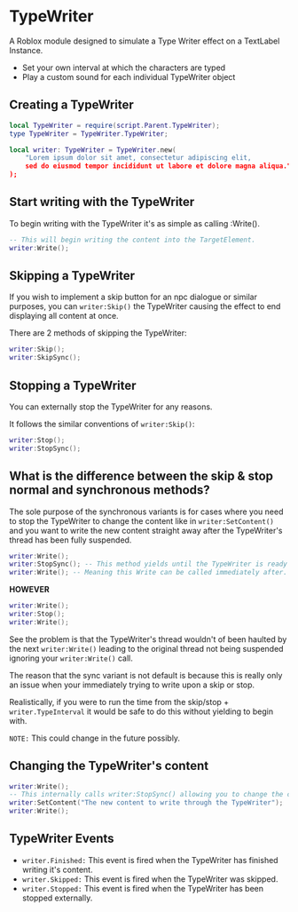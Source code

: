 # TypeWriter

A Roblox module designed to simulate a Type Writer effect on a TextLabel Instance.

- Set your own interval at which the characters are typed
- Play a custom sound for each individual TypeWriter object


## Creating a TypeWriter

```lua
local TypeWriter = require(script.Parent.TypeWriter);
type TypeWriter = TypeWriter.TypeWriter;

local writer: TypeWriter = TypeWriter.new(
    "Lorem ipsum dolor sit amet, consectetur adipiscing elit, 
    sed do eiusmod tempor incididunt ut labore et dolore magna aliqua."
);
```
## Start writing with the TypeWriter
To begin writing with the TypeWriter it's as simple as calling :Write().
```lua
-- This will begin writing the content into the TargetElement.
writer:Write();
```
## Skipping a TypeWriter
If you wish to implement a skip button for an npc dialogue or similar purposes,
you can `writer:Skip()` the TypeWriter causing the effect to end displaying all content at once.

There are 2 methods of skipping the TypeWriter:
```lua
writer:Skip();
writer:SkipSync();
```

## Stopping a TypeWriter
You can externally stop the TypeWriter for any reasons.

It follows the similar conventions of `writer:Skip()`:
```lua
writer:Stop();
writer:StopSync();
```

## What is the difference between the skip & stop normal and synchronous methods?
The sole purpose of the synchronous variants is for cases where you need to stop the TypeWriter to change
the content like in `writer:SetContent()` and you want to write the new content
straight away after the TypeWriter's thread has been fully suspended.

```lua
writer:Write();
writer:StopSync(); -- This method yields until the TypeWriter is ready for re-processing.
writer:Write(); -- Meaning this Write can be called immediately after.
```

**HOWEVER**

```lua
writer:Write();
writer:Stop();
writer:Write();
```

See the problem is that the TypeWriter's thread wouldn't of been haulted by the next `writer:Write()`
leading to the original thread not being suspended ignoring your `writer:Write()` call.

The reason that the sync variant is not default is because this is really only an issue when
your immediately trying to write upon a skip or stop.

Realistically, if you were to run the time from the skip/stop + `writer.TypeInterval` it would be safe to do this without yielding to begin with.

`NOTE:` This could change in the future possibly.

## Changing the TypeWriter's content
```lua
writer:Write();
-- This internally calls writer:StopSync() allowing you to change the content and re-run the TypeWriter.
writer:SetContent("The new content to write through the TypeWriter");
writer:Write();
```

## TypeWriter Events

- `writer.Finished:` This event is fired when the TypeWriter has finished writing it's content.
- `writer.Skipped:` This event is fired when the TypeWriter was skipped.
- `writer.Stopped:` This event is fired when the TypeWriter has been stopped externally.